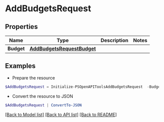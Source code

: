 # AddBudgetsRequest
## Properties

Name | Type | Description | Notes
------------ | ------------- | ------------- | -------------
**Budget** | [**AddBudgetsRequestBudget**](AddBudgetsRequestBudget.md) |  | 

## Examples

- Prepare the resource
```powershell
$AddBudgetsRequest = Initialize-PSOpenAPIToolsAddBudgetsRequest  -Budget null
```

- Convert the resource to JSON
```powershell
$AddBudgetsRequest | ConvertTo-JSON
```

[[Back to Model list]](../README.md#documentation-for-models) [[Back to API list]](../README.md#documentation-for-api-endpoints) [[Back to README]](../README.md)

